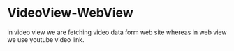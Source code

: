 # VideoView-WebView
in video view we are fetching video data form web site whereas in web view we use youtube video link.
